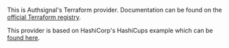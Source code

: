 This is Authsignal's Terraform provider. Documentation can be found on the [official Terraform registry](https://registry.terraform.io/providers/authsignal/authsignal/latest/docs).

This provider is based on HashiCorp's HashiCups example which can be [found here](https://github.com/hashicorp/terraform-provider-hashicups).
